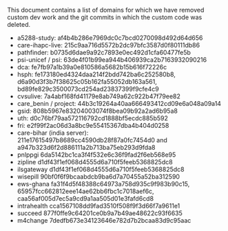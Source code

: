 This document contains a list of domains for which we have removed custom dev work and the git commits
in which the custom code was deleted.


* a5288-study: af4b4b286e7969dc0c7bcd0270098d492d64d656
* care-ihapc-live: 215c9aa716d5572b2dc97bfc3587d0f80111db86
* pathfinder: b0735d6dae9a92c7893e0ec492d1cfa60477fe5b
* psi-unicef / psi: 63de4f01b99ea944b406939ca2b7163932090216
* dca: fe7fb97a1b39a0e810586a5682b15b616f72226c
* hsph: fe173180ed4324daa214f2bdd742ba6c252580b8, d6a90d3f3b7f38625c05b162fa55052db163a561, bd89fe829c3500073cd254ad23837399f9cfe4c9
* cvsulive: 7a4abf168fd41179e8ab749a62c922b47f79ee82
* care_benin / project: 44b3c19264a40aa666493412cd09e6a048a09a14
* gsid: 808b5967e83204003074f8bea09b92a2ad6b95a8
* uth: d0c76bf79aa572116792cd1888bf5ecdc885b592
* fri: e2f99f2ac06d3a8bc9e55415367dba4b404d0258
* care-bihar (india server): 211e17615497b8689cc4590db28f87a0fc7454d0 and a947b323d6f2d886111a2b713ba75eb293d9fda8
* pnlppgi 6da5142bc1ca3f4f532e6c36f9fad2f6eb568e95
* zipline d1df43f1ef068d4555d6a710f5feeb5368825dc8
* ilsgateway d1df43f1ef068d4555d6a710f5feeb5368825dc8
* wisepill 90bf0f6f9bcaabdcb9ba6d7a70455a52ba312590
* ews-ghana fa31f4d5f48388c64973a758d935c9f983b90c15, 65957fcc662812eee14ae62bb6fbc1c7018aef6c, caa56af005d7ec5a9cd9a1aa505d01e3fafd6cd8
* intrahealth cca1567108dd9fad3510f508f9f3d66f7a9611e1
* succeed 877f0ffe9c64201ce0b9a7b49ae48622c93f6635
* m4change 7dedfb673e34123646e782d7b2bcaa83d9c95aac

